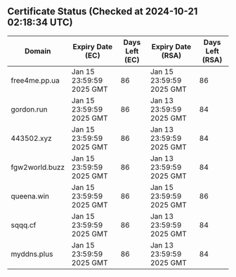 ## Certificate Status (Checked at 2024-10-21 02:18:34 UTC)
| Domain | Expiry Date (EC) | Days Left (EC) | Expiry Date (RSA) | Days Left (RSA) |
|--------|-------------------|----------------|--------------------|--------------------|
| free4me.pp.ua | Jan 15 23:59:59 2025 GMT | 86 | Jan 15 23:59:59 2025 GMT | 86 |
| gordon.run | Jan 15 23:59:59 2025 GMT | 86 | Jan 13 23:59:59 2025 GMT | 84 |
| 443502.xyz | Jan 15 23:59:59 2025 GMT | 86 | Jan 13 23:59:59 2025 GMT | 84 |
| fgw2world.buzz | Jan 15 23:59:59 2025 GMT | 86 | Jan 13 23:59:59 2025 GMT | 84 |
| queena.win | Jan 15 23:59:59 2025 GMT | 86 | Jan 15 23:59:59 2025 GMT | 86 |
| sqqq.cf | Jan 15 23:59:59 2025 GMT | 86 | Jan 13 23:59:59 2025 GMT | 84 |
| myddns.plus | Jan 15 23:59:59 2025 GMT | 86 | Jan 13 23:59:59 2025 GMT | 84 |

